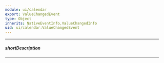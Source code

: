```yaml
---
module: ui/calendar
export: ValueChangedEvent
type: Object
inherits: NativeEventInfo,ValueChangedInfo
uid: ui/calendar:ValueChangedEvent
---
```

---
##### shortDescription
<!-- Description goes here -->

---
<!-- Description goes here -->